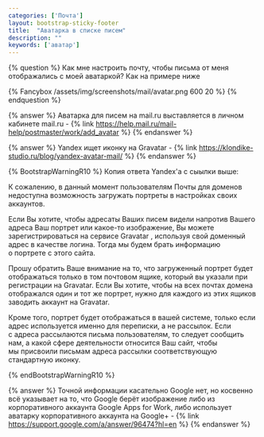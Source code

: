 ```yaml
---
categories: ['Почта']
layout: bootstrap-sticky-footer
title:  "Аватарка в списке писем"
description: ""
keywords: ['аватар']
---
```

{% question %}
Как мне настроить почту, чтобы письма от меня отображались с моей аватаркой? Как на примере ниже

{% Fancybox /assets/img/screenshots/mail/avatar.png 600 20 %}
{% endquestion %}


{% answer %}
Аватарка для писем на mail.ru выставляется в личном кабинете mail.ru - {% link https://help.mail.ru/mail-help/postmaster/work/add_avatar %}
{% endanswer %}

{% answer %}
Yandex ищет иконку на Gravatar - {% link https://klondike-studio.ru/blog/yandex-avatar-mail/ %}
{% endanswer %}

{% BootstrapWarningR10 %}
Копия ответа Yandex'a с сыылки выше:

<p> К&nbsp;сожалению, в&nbsp;данный момент пользователям Почты для доменов недоступна возможность загружать портреты в&nbsp;настройках своих аккаунтов.</p> 
<p> Если Вы&nbsp;хотите, чтобы адресаты Ваших писем видели напротив Вашего адреса Ваш портрет или <nobr>какое-то</nobr> изображение, Вы&nbsp;можете зарегистрироваться на&nbsp;сервисе Gravatar <a class="external" href="http://ru.gravatar.com"></a>, используя свой доменный адрес в&nbsp;качестве логина. Тогда мы&nbsp;будем брать информацию о&nbsp;портрете с&nbsp;этого сайта.</p> 
<p> Прошу обратить Ваше внимание на&nbsp;то, что загруженный портрет будет отображаться только в&nbsp;том почтовом ящике, который вы&nbsp;указали при регистрации на&nbsp;Gravatar. Если Вы&nbsp;хотите, чтобы на&nbsp;всех почтах домена отображался один и&nbsp;тот&nbsp;же портрет, нужно для каждого из&nbsp;этих ящиков заводить аккаунт на&nbsp;Gravatar.</p> 
<p> Кроме того, портрет будет отображаться в&nbsp;вашей системе, только если адрес используется именно для переписки, а&nbsp;не&nbsp;рассылок. Если с&nbsp;адреса рассылаются письма пользователям, то&nbsp;следует сообщить нам, а&nbsp;какой сфере деятельности относится Ваш сайт, чтобы мы&nbsp;присвоили письмам адреса рассылки соответствующую стандартную иконку.</p>
{% endBootstrapWarningR10 %}

{% answer %}
Точной информации касательно Google нет, но косвенно всё указывает на то, что Google берёт изображение либо из корпоративного аккаунта Google Apps for Work, либо использует аватарку корпоративного аккаунта на Google+ - {% link https://support.google.com/a/answer/96474?hl=en %}
{% endanswer %}
